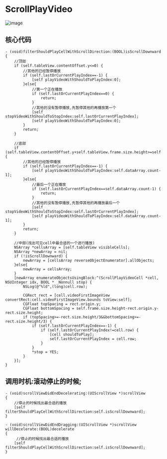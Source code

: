 # ScrollPlayVideo      
![image](https://github.com/czhen09/ScrollPlayVideo/blob/master/Resource/ScrollPlayVideo.gif)       
## 核心代码     
	- (void)filterShouldPlayCellWithScrollDirection:(BOOL)isScrollDownward
	{
	    //顶部
	    if (self.tableView.contentOffset.y<=0) {
	        //其他的已经暂停播放
	        if (self.lastOrCurrentPlayIndex==-1) {
	            [self playVideoWithShouldToPlayIndex:0];
	        }else{
	            //第一个正在播放
	            if (self.lastOrCurrentPlayIndex==0) {
	                return;
	            }
	            //其他的没有暂停播放,先暂停其他的再播放第一个
	            [self stopVideoWithShouldToStopIndex:self.lastOrCurrentPlayIndex];
	            [self playVideoWithShouldToPlayIndex:0];
	        }
	        return;
	    }
	    
	    //底部
	    if (self.tableView.contentOffset.y+self.tableView.frame.size.height>=self.tableView.contentSize.height) {
	        //其他的已经暂停播放
	        if (self.lastOrCurrentPlayIndex==-1) {
	            [self playVideoWithShouldToPlayIndex:self.dataArray.count-1];
	        }else{
	            //最后一个正在播放
	            if (self.lastOrCurrentPlayIndex==self.dataArray.count-1) {
	                return;
	            }
	            //其他的没有暂停播放,先暂停其他的再播放最后一个
	            [self stopVideoWithShouldToStopIndex:self.lastOrCurrentPlayIndex];
	            [self playVideoWithShouldToPlayIndex:self.dataArray.count-1];
	        }
	        return;
	    }
	    
	    //中部(找出可见cell中最合适的一个进行播放)
	    NSArray *cellsArray = [self.tableView visibleCells];
	    NSArray *newArray = nil;
	    if (!isScrollDownward) {
	        newArray = [cellsArray reverseObjectEnumerator].allObjects;
	    }else{
	        newArray = cellsArray;
	    }
	    [newArray enumerateObjectsUsingBlock:^(ScrollPlayVideoCell *cell, NSUInteger idx, BOOL * _Nonnull stop) {
	        NSLog(@"%ld",(long)cell.row);
	
	        CGRect rect = [cell.videoFirstImageView convertRect:cell.videoFirstImageView.bounds toView:self];
	        CGFloat topSpacing = rect.origin.y;
	        CGFloat bottomSpacing = self.frame.size.height-rect.origin.y-rect.size.height;
	        if (topSpacing>=-rect.size.height/3&&bottomSpacing>=-rect.size.height/3) {
	            if (self.lastOrCurrentPlayIndex==-1) {
	                if (self.lastOrCurrentPlayIndex!=cell.row) {
	                    [cell shouldToPlay];
	                    self.lastOrCurrentPlayIndex = cell.row;
	                }
	            }
	            *stop = YES;
	        }
	    }];
	}



## 调用时机:滚动停止的时候;    
	- (void)scrollViewDidEndDecelerating:(UIScrollView *)scrollView
	{
	    //停止的时候找出最合适的播放
	    [self filterShouldPlayCellWithScrollDirection:self.isScrollDownward];
	}
	
	- (void)scrollViewDidEndDragging:(UIScrollView *)scrollView willDecelerate:(BOOL)decelerate
	{
	     //停止的时候找出最合适的播放
	    [self filterShouldPlayCellWithScrollDirection:self.isScrollDownward];
	}